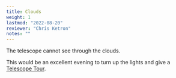 ```yaml
---
title: Clouds
weight: 1
lastmod: "2022-08-20"
reviewer: "Chris Ketron"
notes: ""
---
```


<script src="/js/whatsup.js"></script>
<script type="text/javascript">
	var objectName ="Clouds"
	var objectDesc ="The telescope cannot see through the clouds"
	var objectImage="clouds.jpg"
</script>

<span style='float:right;'><div id=whatsup></div></span>

The telescope cannot see through the clouds.

This would be an excellent evening to turn up the lights and give a [Telescope Tour](/object-notes/telescope/telescope-tour/).
